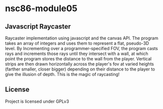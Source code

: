 # nsc86-module05
## Javascript Raycaster
Raycaster implementation using javascript and the canvas API. The program takes an array of integers and uses them to represent a flat, pseudo-3D level. By Incrementing over a programmer-specified FOV, the program casts rays and increments those rays until they intersect with a wall, at which point the program stores the distance to the wall from the player. Vertical strips are then drawn horizontally across the player's fov at varied heights (farther smaller, closer bigger) depending on their distance to the player to give the illusion of depth. This is the magic of raycasting!

## License
Project is licensed under GPLv3
